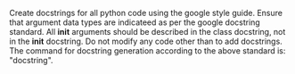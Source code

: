 Create docstrings for all python code using the google style guide. Ensure that argument data types are indicateed as per the google docstring standard. All __init__ arguments should be described in the class docstring, not in the __init__ docstring.  Do not modify any code other than to add docstrings.
The command for docstring generation according to the above standard is: "docstring".